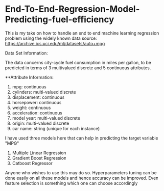# End-To-End-Regression-Model-Predicting-fuel-efficiency

This is my take on how to handle an end to end machine learning regression problem using the widely known data source: https://archive.ics.uci.edu/ml/datasets/auto+mpg

Data Set Information:

The data concerns city-cycle fuel consumption in miles per gallon, to be predicted in terms of 3 multivalued discrete and 5 continuous attributes.

**Attribute Information:

1. mpg: continuous
2. cylinders: multi-valued discrete
3. displacement: continuous
4. horsepower: continuous
5. weight: continuous
6. acceleration: continuous
7. model year: multi-valued discrete
8. origin: multi-valued discrete
9. car name: string (unique for each instance)

I have used three models here that can help in predicting the target variable "MPG"
1. Multiple Linear Regression
2. Gradient Boost Regression
3. Catboost Regressor

Anyone who wishes to use this may do so. Hyperparameters tuning can be done easily on all these models and hence accuracy can be improved. Even feature selection is something which one can choose accordingly
